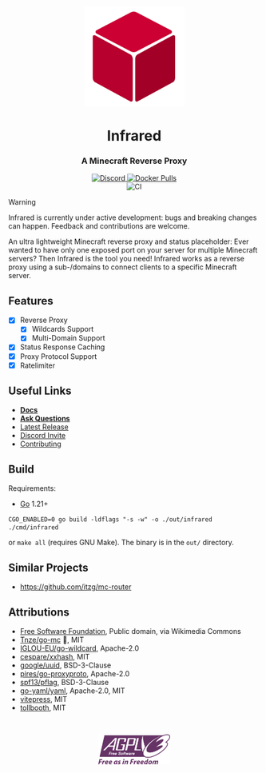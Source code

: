 <p align="center">
  <img width="200" height="auto" src="docs/public/img/logo.svg">
</p>
<h1 align="center"><b>Infrared</b></h1>
<h3 align="center"><b>A Minecraft Reverse Proxy</b></h3>

<p align="center">
  <a href="https://discord.gg/r98YPRsZAx">
  <img alt="Discord" src="https://img.shields.io/discord/800456341088370698?label=discord&logo=discord" />
  </a>
  <a href="https://hub.docker.com/r/InfraX-Minecraft/infrared">
  <img alt="Docker Pulls" src="https://img.shields.io/docker/pulls/InfraX-Minecraft/infrared?logo=docker" />
  </a>
  <br />
  <img alt="CI" src="https://github.com/InfraX-Minecraft/infrared/actions/workflows/ci.yml/badge.svg" />
</p>

> [!WARNING]
> Infrared is currently under active development: bugs and breaking changes can happen.
> Feedback and contributions are welcome.

An ultra lightweight Minecraft reverse proxy and status placeholder:
Ever wanted to have only one exposed port on your server for multiple Minecraft servers?
Then Infrared is the tool you need!
Infrared works as a reverse proxy using a sub-/domains to connect clients to a specific Minecraft server.

## Features

- [x] Reverse Proxy
  - [x] Wildcards Support
  - [x] Multi-Domain Support
- [x] Status Response Caching
- [x] Proxy Protocol Support
- [x] Ratelimiter

## Useful Links

- **[Docs](https://infrared.dev)**
- **[Ask Questions](https://github.com/InfraX-Minecraft/infrared/discussions)**
- [Latest Release](https://github.com/InfraX-Minecraft/infrared/releases/latest)
- [Discord Invite](https://discord.gg/r98YPRsZAx)
- [Contributing](CONTRIBUTING.md)

## Build

Requirements:

- [Go](https://go.dev/) 1.21+

```
CGO_ENABLED=0 go build -ldflags "-s -w" -o ./out/infrared ./cmd/infrared
```

or `make all` (requires GNU Make). The binary is in the `out/` directory.

## Similar Projects

- https://github.com/itzg/mc-router

## Attributions

- [Free Software Foundation](https://commons.wikimedia.org/wiki/File:AGPLv3_Logo.svg), Public domain, via Wikimedia Commons
- [Tnze/go-mc](https://github.com/Tnze/go-mc) 🚀, MIT
- [IGLOU-EU/go-wildcard](https://github.com/IGLOU-EU/go-wildcard), Apache-2.0
- [cespare/xxhash](https://github.com/cespare/xxhash), MIT
- [google/uuid](https://github.com/google/uuid), BSD-3-Clause
- [pires/go-proxyproto](https://github.com/pires/go-proxyproto), Apache-2.0
- [spf13/pflag](https://github.com/spf13/pflag), BSD-3-Clause
- [go-yaml/yaml](https://github.com/go-yaml/yaml), Apache-2.0, MIT
- [vitepress](https://github.com/vuejs/vitepress), MIT
- [tollbooth](https://github.com/didip/tollbooth), MIT

<br />
<p align="center">
  <img height="60" src="docs/public/img/agplv3_logo.svg"/>
</p>
